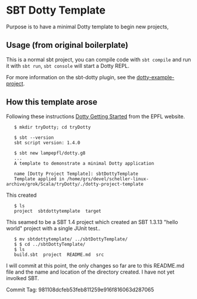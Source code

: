 # SBT Dotty Template

Purpose is to have a minimal Dotty template to
begin new projects,

## Usage (from original boilerplate)

This is a normal sbt project, you can compile code
with `sbt compile` and run it with `sbt run`,
`sbt console` will start a Dotty REPL.

For more information on the sbt-dotty plugin, see the
[dotty-example-project](https://github.com/lampepfl/dotty-example-project/blob/master/README.md).

## How this template arose

Following these instructions
[Dotty Getting Started](http://dotty.epfl.ch/docs/usage/getting-started.html)
from the EPFL website.

```
   $ mkdir tryDotty; cd tryDotty

   $ sbt --version
   sbt script version: 1.4.0

   $ sbt new lampepfl/dotty.g8
   ...
   A template to demonstrate a minimal Dotty application

   name [Dotty Project Template]: sbtDottyTemplate
   Template applied in /home/grs/devel/scheller-linux-archive/grok/Scala/tryDotty/./dotty-project-template
```

This created

```
   $ ls
   project  sbtdottytemplate  target
```

This seamed to be a SBT 1.4 project which created an SBT 1.3.13
"hello world" project with a single JUnit test..

```
   $ mv sbtdottytemplate/ ../sbtDottyTemplate/
   $ $ cd ../sbtDottyTemplate/
   $ ls
   build.sbt  project  README.md  src
```

I will commit at this point, the only changes so far are
to this README.md file and the name and location of the
directory created.  I have not yet involked SBT.

Commit Tag: 981108dcfeb53feb811259e916f816063d287065
